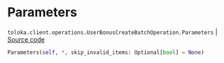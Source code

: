 # Parameters
`toloka.client.operations.UserBonusCreateBatchOperation.Parameters` | [Source code](https://github.com/Toloka/toloka-kit/blob/v1.0.2/src/client/operations.py#L364)

```python
Parameters(self, *, skip_invalid_items: Optional[bool] = None)
```

